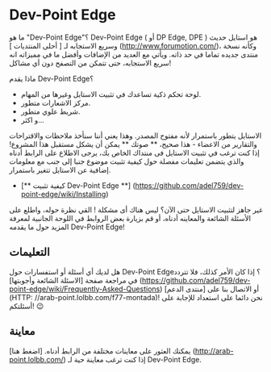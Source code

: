 # Dev-Point Edge

ما هو "Dev-Point Edge"؟ Dev-Point Edge ( أو DP Edge, DPE ) هو استايل حديث وسريع الاستجابه لـ [ أحلى المنتديات ] (http://www.forumotion.com/)، وكأنه نسخة منتدى جديده تماما في حد ذاته. ويأتي مع العديد من الإضافات وأفضل ما في مميزاته انه سريع الاستجابه، حتى تتمكن من التصفح دون أي مشاكل!

ماذا يقدم Dev-Point Edge؟

- لوحة تحكم ذكية تساعدك في تثبيت الاستايل وغيرها من المهام.
- مركز الاشعارات متطور.
- شريط علوي متطور.
- و اكثر...

الاستايل يتطور باستمرار لأنه مفتوح المصدر. وهذا يعني أننا سنأخذ ملاحظات والاقتراحات والتقارير من الاعضاء - هذا صحيح، ** صوتك ** يمكن أن يشكل مستقبل هذا المشروع! إذا كنت ترغب في تثبيت الاستايل فى منتداك الخاص بك، يرجى الاطلاع على الرابط أدناه والذي يتضمن تعليمات مفصلة حول كيفية تثبيت موضوع جنبا إلى جنب مع معلومات إضافية عن الاستايل تتغير باستمرار.

- [** كيفية تثبيت Dev-Point Edge **] (https://github.com/adel759/dev-point-edge/wiki/Installing)

غير جاهز لتثبيت الاستايل حتى الآن؟ ليس هناك أى مشكلة ! القي نظرة حوله، واطلع على الأسئلة الشائعة والمعاينه أدناه، أو قم بزيارة بعض الروابط في اللوحة الجانبية لمعرفة المزيد حول ما يقدمه Dev-Point Edge!

## التعليمات

هل لديك أي أسئلة أو استفسارات حول Dev-Point Edge؟ إذا كان الأمر كذلك، فلا تتردد في مراجعة صفحة [الاسئلة الشائعة وأجوبتها] (https://github.com/adel759/dev-point-edge/wiki/Frequently-Asked-Questions) أو الاتصال بنا على [منتدى الدعم] (HTTP: //arab-point.lolbb.com/f77-montada)! نحن دائما على استعداد للإجابة على أسئلتكم! :wink:

## معاينة
يمكنك العثور على معاينات مختلفة من الرابط أدناه. [اضغط هنا] (http://arab-point.lolbb.com/) إذا كنت ترغب معاينة حية لـ Dev-Point Edge.
